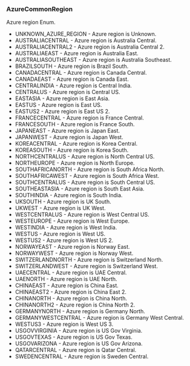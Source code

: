 ### AzureCommonRegion
Azure region Enum.

- UNKNOWN_AZURE_REGION - Azure region is Unknown.
- AUSTRALIACENTRAL - Azure region is Australia Central.
- AUSTRALIACENTRAL2 - Azure region is Australia Central 2.
- AUSTRALIAEAST - Azure region is Australia East.
- AUSTRALIASOUTHEAST - Azure region is Australia Southeast.
- BRAZILSOUTH - Azure region is Brazil South.
- CANADACENTRAL - Azure region is Canada Central.
- CANADAEAST - Azure region is Canada East.
- CENTRALINDIA - Azure region is Central India.
- CENTRALUS - Azure region is Central US.
- EASTASIA - Azure region is East Asia.
- EASTUS - Azure region is East US.
- EASTUS2 - Azure region is East US 2.
- FRANCECENTRAL - Azure region is France Central.
- FRANCESOUTH - Azure region is France South.
- JAPANEAST - Azure region is Japan East.
- JAPANWEST - Azure region is Japan West.
- KOREACENTRAL - Azure region is Korea Central.
- KOREASOUTH - Azure region is Korea South.
- NORTHCENTRALUS - Azure region is North Central US.
- NORTHEUROPE - Azure region is North Europe.
- SOUTHAFRICANORTH - Azure region is South Africa North.
- SOUTHAFRICAWEST - Azure region is South Africa West.
- SOUTHCENTRALUS - Azure region is South Central US.
- SOUTHEASTASIA - Azure region is South East Asia.
- SOUTHINDIA - Azure region is South India.
- UKSOUTH - Azure region is UK South.
- UKWEST - Azure region is UK West.
- WESTCENTRALUS - Azure region is West Central US.
- WESTEUROPE - Azure region is West Europe.
- WESTINDIA - Azure region is West India.
- WESTUS - Azure region is West US.
- WESTUS2 - Azure region is West US 2.
- NORWAYEAST - Azure region is Norway East.
- NORWAYWEST - Azure region is Norway West.
- SWITZERLANDNORTH - Azure region is Switzerland North.
- SWITZERLANDWEST - Azure region is Switzerland West.
- UAECENTRAL - Azure region is UAE Central.
- UAENORTH - Azure region is UAE North.
- CHINAEAST - Azure region is China East.
- CHINAEAST2 - Azure region is China East 2.
- CHINANORTH - Azure region is China North.
- CHINANORTH2 - Azure region is China North 2.
- GERMANYNORTH - Azure region is Germany North.
- GERMANYWESTCENTRAL - Azure region is Germany West Central.
- WESTUS3 - Azure region is West US 3.
- USGOVVIRGINIA - Azure region is US Gov Virginia.
- USGOVTEXAS - Azure region is US Gov Texas.
- USGOVARIZONA - Azure region is US Gov Arizona.
- QATARCENTRAL - Azure region is Qatar Central.
- SWEDENCENTRAL - Azure region is Sweden Central.
